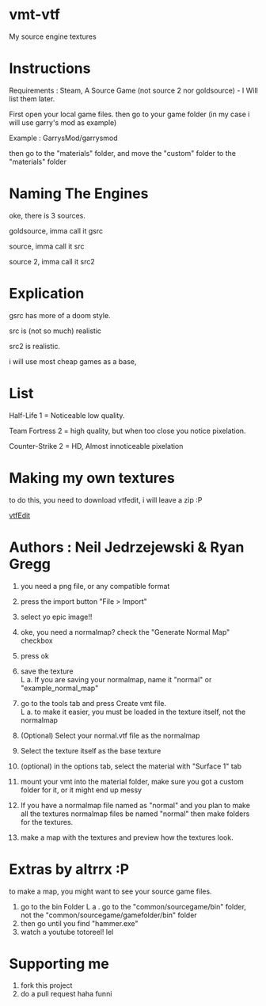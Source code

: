 # vmt-vtf

My source engine textures

# Instructions
Requirements : Steam, A Source Game (not source 2 nor goldsource) - I Will list them later.

First open your local game files. then go to your game folder (in my case i will use garry's mod as example)

Example : GarrysMod/garrysmod

then go to the "materials" folder, and move the "custom" folder to the "materials" folder


# Naming The Engines
oke, there is 3 sources. 

goldsource, imma call it gsrc

source, imma call it src

source 2, imma call it src2

# Explication

gsrc has more of a doom style.

src is (not so much) realistic

src2 is realistic.

i will use most cheap games as a base,
# List
Half-Life 1 = Noticeable low quality.

Team Fortress 2 = high quality, but when too close you notice pixelation.

Counter-Strike 2 = HD, Almost innoticeable pixelation
# Making my own textures
to do this, you need to download vtfedit, i will leave a zip :P

[vtfEdit](https://github.com/Altrrx/vmt-vtf/files/13396711/vtfEdit.zip)

# Authors : Neil Jedrzejewski & Ryan Gregg

1. you need a png file, or any compatible format

2. press the import button "File > Import"

3. select yo epic image!!

4. oke, you need a normalmap? check the "Generate Normal Map" checkbox

5. press ok

6. save the texture     
L a. If you are saving your normalmap, name it "normal" or "example_normal_map"

7. go to the tools tab and press Create vmt file.     
L a. to make it easier, you must be loaded in the texture itself, not the normalmap

8. (Optional) Select your normal.vtf file as the normalmap

9. Select the texture itself as the base texture

10. (optional) in the options tab, select the material with "Surface 1" tab

11. mount your vmt into the material folder, make sure you got a custom folder for it, or it might end up messy

12. If you have a normalmap file named as "normal" and you plan to make all the textures normalmap files be named "normal" then make folders for the textures.

13. make a map with the textures and preview how the textures look.

# Extras by altrrx :P
to make a map, you might want to see your source game files.

1. go to the bin Folder
L a . go to the "common/sourcegame/bin" folder, not the "common/sourcegame/gamefolder/bin" folder          
2. then go until you find "hammer.exe"
3. watch a youtube totoreel! lel
# Supporting me
1. fork this project
2. do a pull request haha funni
